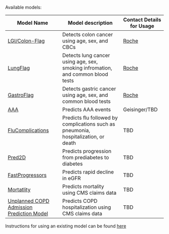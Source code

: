 Available models:

| Model Name |  Model description | Contact Details for Usage |
|------------|--------------------|-----------|
| [LGI/Colon-Flag](ColonFlag.md) | Detects colon cancer using age, sex, and CBCs | [Roche](https://navify.roche.com/marketplace/products/algorithms/navify-algorithms-colonflag-by-medial-earlysign) | 
| [LungFlag](LungFlag.md) | Detects lung cancer using age, sex, smoking infromation, and common blood tests | [Roche](https://navifyportal.roche.com/us/en-us/about) |
| [GastroFlag](GastroFlag.md) | Detects gastric cancer using age, sex, and common blood tests | [Roche](https://navifyportal.roche.com/us/en-us/about) |
| [AAA](AAA.md) | Predicts AAA events | Geisinger/TBD |
| [FluComplications](FluComplications.md) | Predicts flu followed by complications such as pneumonia, hospitalization, or death | TBD |
| [Pred2D](Pred2D.md) | Predicts progression from prediabetes to diabetes | TBD |
| [FastProgressors](FastProgressors.md) | Predicts rapid decline in eGFR	 | TBD |
| [Mortatlity](MortatlityCMS.md) | Predicts mortality using CMS claims data | TBD |
| [Unplanned COPD Admission Prediction Model](COPDCMS.md) | Predicts COPD hospitalization using CMS claims data | TBD |

Instructions for using an existing model can be found [here](../Infrastructure%20Home%20Page/AlgoMarkers/Howto%20Use%20AlgoMarker.md#how-to-use-the-deployed-algomarker)